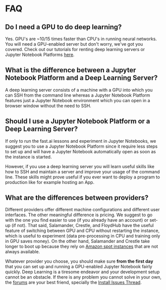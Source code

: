 # FAQ

## Do I need a GPU to do deep learning?

Yes. GPU's are ~10/15 times faster than CPU's in running neural networks. You will need a GPU-enabled server but don't worry, we've got you covered. Check out our tutorials for renting deep learning servers or Jupyter Notebook Platforms [here](http://course.fast.ai).

## What is the difference between a Jupyter Notebook Platform and a Deep Learning Server?

A deep learning server consists of a machine with a GPU into which you can SSH from the command line whereas a Jupyter Notebook Platform features just a Jupyter Notebook environment which you can open in a browser window without the need to SSH.

## Should I use a Jupyter Notebook Platform or a Deep Learning Server? 

If only to run the fast.ai lessons and experiment in Jupyter Notebooks, we suggest you to use a Jupyter Notebook Platform since it require less steps to set up and will have a Jupyter Notebook automatically open as soon as the instance is started.

However, if you use a deep learning server you will learn useful skills like how to SSH and maintain a server and improve your usage of the command line. These skills might prove useful if you ever want to deploy a program to production like for example hosting an App.

## What are the differences between providers?

Different providers offer different machine configurations and different user interfaces. The other meaningful difference is pricing. We suggest to go with the one you find easier to use (if you already have an account) or set-up (if not). That said, Salamander, Crestle, and FloydHub have the useful feature of switching between GPU and CPU without restarting the instance, which is useful to experiment (data pre-processing in CPU and training only in GPU saves money). On the other hand, Salamander and Crestle take longer to boot up because they rely on [Amazon spot instances](https://aws.amazon.com/ec2/spot/) that are not always available.

Whatever provider you choose, you should make sure **from the first day** that you can set up and running a GPU-enabled Jupyter Notebook fairly quickly. Deep Learning is a tiresome endeavor and your development setup cannot be an obstacle. If there is any problem you cannot solve in your own, the [forums](forums.fast.ai) are your best friend, specially the [Install Issues Thread](https://forums.fast.ai/t/fastai-v1-install-issues-thread/24111/87).
